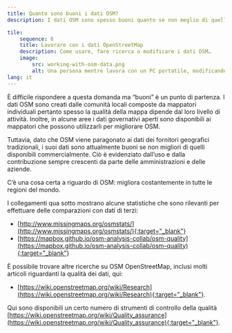 ```yaml
---
title: Quanto sono buoni i dati OSM?
description: I dati OSM sono spesso buoni quanto se non meglio di quelli commercialmente disponibili

tile:
    sequence: 6
    title: Lavorare con i dati OpenStreetMap
    description: Come usare, fare ricerca o modificare i dati OSM…
    image:
        src: working-with-osm-data.png
        alt: Una persona mentre lavora con un PC portatile, modificando i dati OpenStreetMap
lang: it
---
```


È difficile rispondere a questa domanda ma “buoni” è un punto di partenza. I dati OSM sono creati dalle comunità locali composte da mappatori individuali pertanto spesso la qualità della mappa dipende dal loro livello di attività. Inoltre, in alcune aree i dati governativi aperti sono disponibili ai mappatori che possono utilizzarli per migliorare OSM.

Tuttavia, dato che OSM viene paragonato ai dati dei fornitori geografici tradizionali, i suoi dati sono attualmente buoni se non migliori di quelli disponibili commercialmente. Ciò è evidenziato dall’uso e dalla contribuzione sempre crescenti da parte delle amministrazioni e delle aziende.

C’è una cosa certa a riguardo di OSM: migliora costantemente in tutte le regioni del mondo.

I collegamenti qua sotto mostrano alcune statistiche che sono rilevanti per effettuare delle comparazioni con dati di terzi:

- [http://www.missingmaps.org/osmstats/](http://www.missingmaps.org/osmstats/){:target="_blank"}
- [https://mapbox.github.io/osm-analysis-collab/osm-quality](https://mapbox.github.io/osm-analysis-collab/osm-quality){:target="_blank"}

È possibile trovare altre ricerche su OSM OpenStreetMap, inclusi molti articoli riguardanti la qualità dei dati, qui:

- [https://wiki.openstreetmap.org/wiki/Research](https://wiki.openstreetmap.org/wiki/Research){:target="_blank"}.

Qui sono disponibili un certo numero di strumenti di controllo della qualità [https://wiki.openstreetmap.org/wiki/Quality_assurance](https://wiki.openstreetmap.org/wiki/Quality_assurance){:target="_blank"}.
